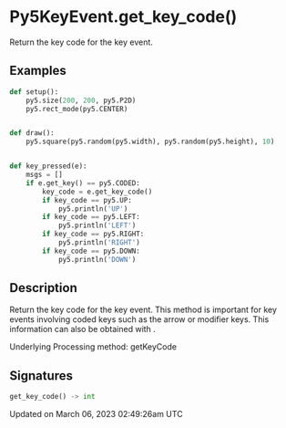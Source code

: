 # Py5KeyEvent.get_key_code()

Return the key code for the key event.

## Examples

<div class="example-table">

<div class="example-row"><div class="example-cell-image">

</div><div class="example-cell-code">

```python
def setup():
    py5.size(200, 200, py5.P2D)
    py5.rect_mode(py5.CENTER)


def draw():
    py5.square(py5.random(py5.width), py5.random(py5.height), 10)


def key_pressed(e):
    msgs = []
    if e.get_key() == py5.CODED:
        key_code = e.get_key_code()
        if key_code == py5.UP:
            py5.println('UP')
        if key_code == py5.LEFT:
            py5.println('LEFT')
        if key_code == py5.RIGHT:
            py5.println('RIGHT')
        if key_code == py5.DOWN:
            py5.println('DOWN')
```

</div></div>

</div>

## Description

Return the key code for the key event. This method is important for key events involving coded keys such as the arrow or modifier keys. This information can also be obtained with [](sketch_key_code).

Underlying Processing method: getKeyCode

## Signatures

```python
get_key_code() -> int
```

Updated on March 06, 2023 02:49:26am UTC
